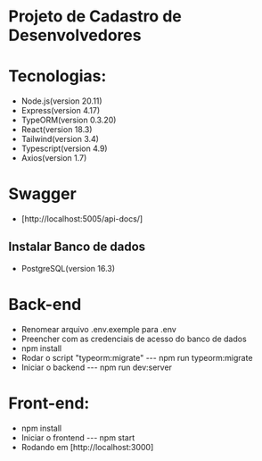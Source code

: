 # Projeto de Cadastro de Desenvolvedores

# Tecnologias:
- Node.js(version 20.11)
- Express(version 4.17)
- TypeORM(version 0.3.20)
- React(version 18.3)
- Tailwind(version 3.4)
- Typescript(version 4.9)
- Axios(version 1.7)

# Swagger
- [http://localhost:5005/api-docs/]



## Instalar Banco de dados
- PostgreSQL(version 16.3)

# Back-end
- Renomear arquivo .env.exemple para .env
- Preencher com as credenciais de acesso do banco de dados
- npm install
- Rodar o script "typeorm:migrate" --- npm run typeorm:migrate
- Iniciar o backend --- npm run dev:server

# Front-end:
- npm install
- Iniciar o frontend --- npm start
- Rodando em [http://localhost:3000]